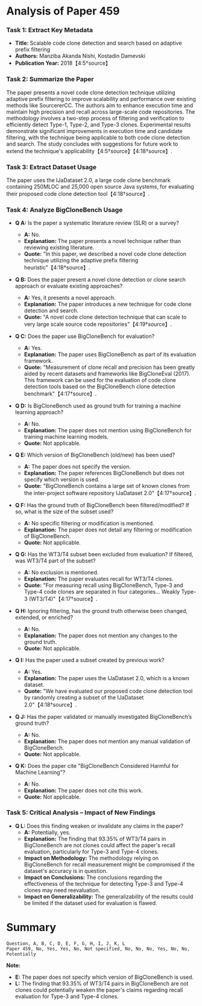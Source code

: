 # Analysis of Paper 459

### Task 1: Extract Key Metadata

- **Title:** Scalable code clone detection and search based on adaptive prefix filtering
- **Authors:** Manziba Akanda Nishi, Kostadin Damevski
- **Publication Year:** 2018【4:5†source】

### Task 2: Summarize the Paper

The paper presents a novel code clone detection technique utilizing adaptive prefix filtering to improve scalability and performance over existing methods like SourcererCC. The authors aim to enhance execution time and maintain high precision and recall across large-scale code repositories. The methodology involves a two-step process of filtering and verification to efficiently detect Type-1, Type-2, and Type-3 clones. Experimental results demonstrate significant improvements in execution time and candidate filtering, with the technique being applicable to both code clone detection and search. The study concludes with suggestions for future work to extend the technique's applicability【4:5†source】【4:18†source】.

### Task 3: Extract Dataset Usage

The paper uses the IJaDataset 2.0, a large code clone benchmark containing 250MLOC and 25,000 open source Java systems, for evaluating their proposed code clone detection tool【4:18†source】.

### Task 4: Analyze BigCloneBench Usage

- **Q A:** Is the paper a systematic literature review (SLR) or a survey?
  - **A:** No.
  - **Explanation:** The paper presents a novel technique rather than reviewing existing literature.
  - **Quote:** "In this paper, we described a novel code clone detection technique utilizing the adaptive prefix filtering heuristic"【4:18†source】.

- **Q B:** Does the paper present a novel clone detection or clone search approach or evaluate existing approaches?
  - **A:** Yes, it presents a novel approach.
  - **Explanation:** The paper introduces a new technique for code clone detection and search.
  - **Quote:** "A novel code clone detection technique that can scale to very large scale source code repositories"【4:19†source】.

- **Q C:** Does the paper use BigCloneBench for evaluation?
  - **A:** Yes.
  - **Explanation:** The paper uses BigCloneBench as part of its evaluation framework.
  - **Quote:** "Measurement of clone recall and precision has been greatly aided by recent datasets and frameworks like BigCloneEval (2017). This framework can be used for the evaluation of code clone detection tools based on the BigCloneBench clone detection benchmark"【4:17†source】.

- **Q D:** Is BigCloneBench used as ground truth for training a machine learning approach?
  - **A:** No.
  - **Explanation:** The paper does not mention using BigCloneBench for training machine learning models.
  - **Quote:** Not applicable.

- **Q E:** Which version of BigCloneBench (old/new) has been used?
  - **A:** The paper does not specify the version.
  - **Explanation:** The paper references BigCloneBench but does not specify which version is used.
  - **Quote:** "BigCloneBench contains a large set of known clones from the inter-project software repository IJaDataset 2.0"【4:17†source】.

- **Q F:** Has the ground truth of BigCloneBench been filtered/modified? If so, what is the size of the subset used?
  - **A:** No specific filtering or modification is mentioned.
  - **Explanation:** The paper does not detail any filtering or modification of BigCloneBench.
  - **Quote:** Not applicable.

- **Q G:** Has the WT3/T4 subset been excluded from evaluation? If filtered, was WT3/T4 part of the subset?
  - **A:** No exclusion is mentioned.
  - **Explanation:** The paper evaluates recall for WT3/T4 clones.
  - **Quote:** "For measuring recall using BigCloneBench, Type-3 and Type-4 code clones are separated in four categories... Weakly Type-3 (WT3/T4)"【4:17†source】.

- **Q H:** Ignoring filtering, has the ground truth otherwise been changed, extended, or enriched?
  - **A:** No.
  - **Explanation:** The paper does not mention any changes to the ground truth.
  - **Quote:** Not applicable.

- **Q I:** Has the paper used a subset created by previous work?
  - **A:** Yes.
  - **Explanation:** The paper uses the IJaDataset 2.0, which is a known dataset.
  - **Quote:** "We have evaluated our proposed code clone detection tool by randomly creating a subset of the IJaDataset 2.0"【4:18†source】.

- **Q J:** Has the paper validated or manually investigated BigCloneBench’s ground truth?
  - **A:** No.
  - **Explanation:** The paper does not mention any manual validation of BigCloneBench.
  - **Quote:** Not applicable.

- **Q K:** Does the paper cite "BigCloneBench Considered Harmful for Machine Learning"?
  - **A:** No.
  - **Explanation:** The paper does not cite this work.
  - **Quote:** Not applicable.

### Task 5: Critical Analysis – Impact of New Findings

- **Q L:** Does this finding weaken or invalidate any claims in the paper?
  - **A:** Potentially, yes.
  - **Explanation:** The finding that 93.35% of WT3/T4 pairs in BigCloneBench are not clones could affect the paper's recall evaluation, particularly for Type-3 and Type-4 clones.
  - **Impact on Methodology:** The methodology relying on BigCloneBench for recall measurement might be compromised if the dataset's accuracy is in question.
  - **Impact on Conclusions:** The conclusions regarding the effectiveness of the technique for detecting Type-3 and Type-4 clones may need reevaluation.
  - **Impact on Generalizability:** The generalizability of the results could be limited if the dataset used for evaluation is flawed.

# Summary

```
Question, A, B, C, D, E, F, G, H, I, J, K, L
Paper 459, No, Yes, Yes, No, Not specified, No, No, No, Yes, No, No, Potentially
```

**Note:**  
- **E:** The paper does not specify which version of BigCloneBench is used.
- **L:** The finding that 93.35% of WT3/T4 pairs in BigCloneBench are not clones could potentially weaken the paper's claims regarding recall evaluation for Type-3 and Type-4 clones.
